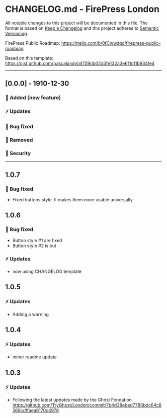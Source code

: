 # CHANGELOG.md - FirePress London

All notable changes to this project will be documented in this file. The format is based on [Keep a Changelog](https://keepachangelog.com/en/1.0.0/) and this project adheres to [Semantic Versioning](https://semver.org/spec/v2.0.0.html).

FirePress Public Roadmap:
https://trello.com/b/0fCwwzqc/firepress-public-roadmap

Based on this template:
https://gist.github.com/pascalandy/af709db02d3fe132a3e6f1c11b934fe4

---

## [0.0.0] - 1910-12-30

### 🚀 Added (new feature) 
### ⚡️ Updates
### 🐛 Bug fixed
### 🛑 Removed
### 🔑 Security

---

## 1.0.7
### 🐛 Bug fixed
- Fixed buttons style. It makes them more usable universally


## 1.0.6
### 🐛 Bug fixed
- Button style #1 are fixed
- Button style #2 is out

### ⚡️ Updates
- now using CHANGELOG template


## 1.0.5
### ⚡️ Updates
- Adding a warning


## 1.0.4
### ⚡️ Updates
- minor readme update


## 1.0.3
### ⚡️ Updates
- Following the latest updates made by the Ghost Fondation. 
https://github.com/TryGhost/London/commit/7b4d38ebed7786bdc64c8569cdffaea6170c4976

